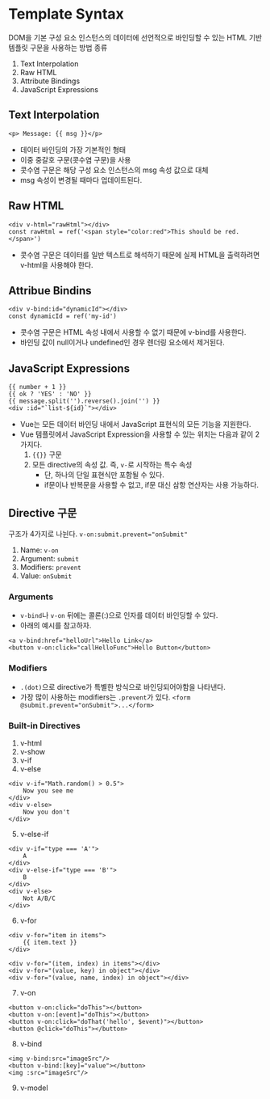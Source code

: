 # Template Syntax
DOM을 기본 구성 요소 인스턴스의 데이터에 선언적으로 바인딩할 수 있는 HTML 기반 템플릿 구문을 사용하는 방법
종류
1. Text Interpolation
2. Raw HTML
3. Attribute Bindings
4. JavaScript Expressions

## Text Interpolation
`<p> Message: {{ msg }}</p>`
- 데이터 바인딩의 가장 기본적인 형태
- 이중 중갈호 구문(콧수염 구문)을 사용
- 콧수염 구문은 해당 구성 요소 인스턴스의 msg 속성 값으로 대체
- msg 속성이 변경될 때마다 업데이트된다.

## Raw HTML
```vue
<div v-html="rawHtml"></div>
const rawHtml = ref('<span style="color:red">This should be red.</span>')
```
- 콧수염 구문은 데이터를 일반 텍스트로 해석하기 때문에 실제 HTML을 출력하려면 v-html을 사용해야 한다.

## Attribue Bindins
```vue
<div v-bind:id="dynamicId"></div>
const dynamicId = ref('my-id')
```
- 콧수염 구문은 HTML 속성 내에서 사용할 수 없기 때문에 v-bind를 사용한다.
- 바인딩 값이 null이거나 undefined인 경우 렌더링 요소에서 제거된다.

## JavaScript Expressions
```vue
{{ number + 1 }}
{{ ok ? 'YES' : 'NO' }}
{{ message.split('').reverse().join('') }}
<div :id="`list-${id}`"></div>
```
- Vue는 모든 데이터 바인딩 내에서 JavaScript 표현식의 모든 기능을 지원한다.
- Vue 템플릿에서 JavaScript Expression을 사용할 수 있는 위치는 다음과 같이 2가지다.
    1. `{{}}` 구문
    2. 모든 directive의 속성 값. 즉, `v-`로 시작하는 특수 속성
        - 단, 하나의 단일 표현식만 포함될 수 있다.
        - if문이나 반복문을 사용할 수 없고, if문 대신 삼항 연산자는 사용 가능하다.

## Directive 구문
구조가 4가지로 나뉜다.
`v-on:submit.prevent="onSubmit"`
1. Name: `v-on`
2. Argument: `submit`
3. Modifiers: `prevent`
4. Value: `onSubmit`

### Arguments
- `v-bind`나 `v-on` 뒤에는 콜론(:)으로 인자를 데이터 바인딩할 수 있다.
- 아래의 예시를 참고하자.
```vue
<a v-bind:href="helloUrl">Hello Link</a>
<button v-on:click="callHelloFunc">Hello Button</button>
```

### Modifiers
- `.(dot)`으로 directive가 특별한 방식으로 바인딩되어야함을 나타낸다.
- 가장 많이 사용하는 modifiers는 `.prevent`가 있다.
  `<form @submit.prevent="onSubmit">...</form>`

### Built-in Directives
1. v-html
2. v-show
3. v-if
4. v-else
```vue
<div v-if="Math.random() > 0.5">
    Now you see me
</div>
<div v-else>
    Now you don't
</div>
```
5. v-else-if
```vue
<div v-if="type === 'A'">
    A
</div>
<div v-else-if="type === 'B'">
    B
</div>
<div v-else>
    Not A/B/C
</div>
```
6. v-for
```vue
<div v-for="item in items">
    {{ item.text }}
</div>

<div v-for="(item, index) in items"></div>
<div v-for="(value, key) in object"></div>
<div v-for="(value, name, index) in object"></div>
```
7. v-on
```vue
<button v-on:click="doThis"></button>
<button v-on:[event]="doThis"></button>
<button v-on:click="doThat('hello', $event)"></button>
<button @click="doThis"></button>
```
8. v-bind
```vue
<img v-bind:src="imageSrc"/>
<button v-bind:[key]="value"></button>
<img :src="imageSrc"/>
```
9. v-model